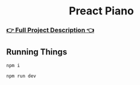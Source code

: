 <h1 align="center">
  Preact Piano
</h1>

### [👉 Full Project Description 👈](https://jessekuntz.github.io/python-piano.html)

## Running Things

```
npm i

npm run dev
```
